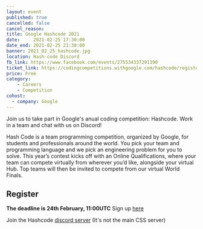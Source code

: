 ```yaml
---
layout: event
published: true
cancelled: false
cancel_reason:
title: Google Hashcode 2021
date:     2021-02-25 17:30:00
date_end: 2021-02-25 21:30:00
banner: 2021_02_25_hashcode.jpg
location: Hash-code Discord
fb_link: https://www.facebook.com/events/275534337291190
ticket_link: https://codingcompetitions.withgoogle.com/hashcode/register
price: Free
category:
    - Careers
    - Competition
cohost:
  - company: Google
---
```


Join us to take part in Google's anual coding competition: Hashcode.
Work in a team and chat with us on Discord!

Hash Code is a team programming competition, organized by Google, for students and professionals around the world. You pick your team and programming language and we pick an engineering problem for you to solve. This year’s contest kicks off with an Online Qualifications, where your team can compete virtually from wherever you’d like, alongside your virtual Hub. Top teams will then be invited to compete from our virtual World Finals.

## Register
**The deadline is 24th February, 11:00UTC**
Sign up [ here ]( https://codingcompetitions.withgoogle.com/hashcode/register )

Join the Hashcode [discord server](https://discord.gg/rG2aT52qPP) (It's not the main CSS server)

